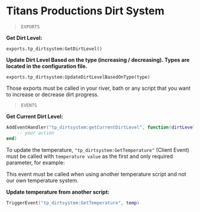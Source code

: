 # Titans Productions Dirt System

> `EXPORTS`

**Get Dirt Level:**

`exports.tp_dirtsystem:GetDirtLevel()`

**Update Dirt Level Based on the type (increasing / decreasing). Types are located in the configuration file.**

`exports.tp_dirtsystem:UpdateDirtLevelBasedOnType(type)`

Those exports must be called in your river, bath or any script that you want to increase or decrease dirt progress.

> `EVENTS`

**Get Current Dirt Level:**

```lua
AddEventHandler("tp_dirtsystem:getCurrentDirtLevel", function(dirtLevel)
    -- your action
end)
```

To update the temperature, `"tp_dirtsystem:GetTemperature"` (Client Event) must be called with `temperature value` as the first and only required parameter, for example: 

This event must be called when using another temperature script and not our own temperature system.

**Update temperature from another script:**

```lua
TriggerEvent("tp_dirtsystem:GetTemperature", temp)
```
